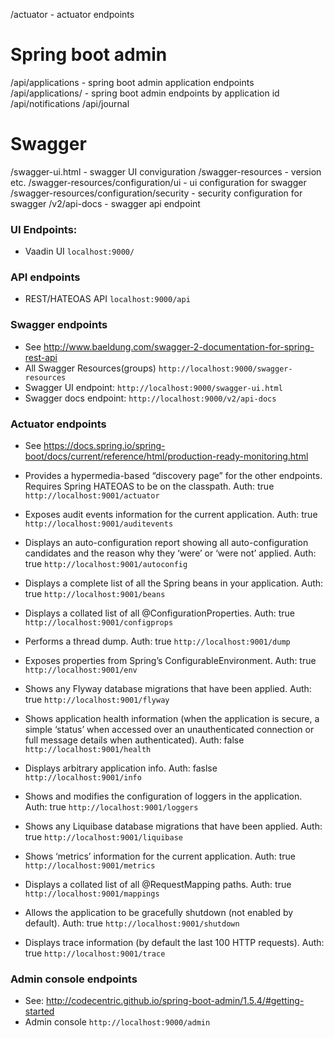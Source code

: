 /actuator - actuator endpoints
# Spring boot admin
/api/applications - spring boot admin application endpoints
/api/applications/<appId> - spring boot admin endpoints by application id
/api/notifications
/api/journal
# Swagger
/swagger-ui.html - swagger UI conviguration
/swagger-resources - version etc.
/swagger-resources/configuration/ui - ui configuration for swagger
/swagger-resources/configuration/security - security configuration for swagger
/v2/api-docs - swagger api endpoint

### UI Endpoints:

- Vaadin UI `localhost:9000/`

### API endpoints

- REST/HATEOAS API `localhost:9000/api`


### Swagger endpoints

- See http://www.baeldung.com/swagger-2-documentation-for-spring-rest-api
- All Swagger Resources(groups) `http://localhost:9000/swagger-resources`
- Swagger UI endpoint: `http://localhost:9000/swagger-ui.html`
- Swagger docs endpoint: `http://localhost:9000/v2/api-docs`

### Actuator endpoints

- See https://docs.spring.io/spring-boot/docs/current/reference/html/production-ready-monitoring.html

- Provides a hypermedia-based “discovery page” for the other endpoints. Requires Spring HATEOAS to be on the classpath. Auth: true `http://localhost:9001/actuator`

- Exposes audit events information for the current application. Auth: true  `http://localhost:9001/auditevents`

- Displays an auto-configuration report showing all auto-configuration candidates and the reason why they ‘were’ or ‘were not’ applied. Auth: true `http://localhost:9001/autoconfig`

- Displays a complete list of all the Spring beans in your application. Auth: true `http://localhost:9001/beans`

- Displays a collated list of all @ConfigurationProperties. Auth: true `http://localhost:9001/configprops`

- Performs a thread dump. Auth: true `http://localhost:9001/dump`

- Exposes properties from Spring’s ConfigurableEnvironment. Auth: true `http://localhost:9001/env`

- Shows any Flyway database migrations that have been applied. Auth: true `http://localhost:9001/flyway`

- Shows application health information (when the application is secure, a simple ‘status’ when accessed over an unauthenticated connection or full message details when authenticated). Auth: false `http://localhost:9001/health`

- Displays arbitrary application info. Auth: faslse `http://localhost:9001/info`

- Shows and modifies the configuration of loggers in the application. Auth: true `http://localhost:9001/loggers`

- Shows any Liquibase database migrations that have been applied. Auth: true `http://localhost:9001/liquibase`

- Shows ‘metrics’ information for the current application. Auth: true `http://localhost:9001/metrics`

- Displays a collated list of all @RequestMapping paths. Auth: true `http://localhost:9001/mappings`

- Allows the application to be gracefully shutdown (not enabled by default). Auth: true `http://localhost:9001/shutdown`

- Displays trace information (by default the last 100 HTTP requests). Auth: true `http://localhost:9001/trace`

### Admin console endpoints

- See: http://codecentric.github.io/spring-boot-admin/1.5.4/#getting-started
- Admin console `http://localhost:9000/admin`